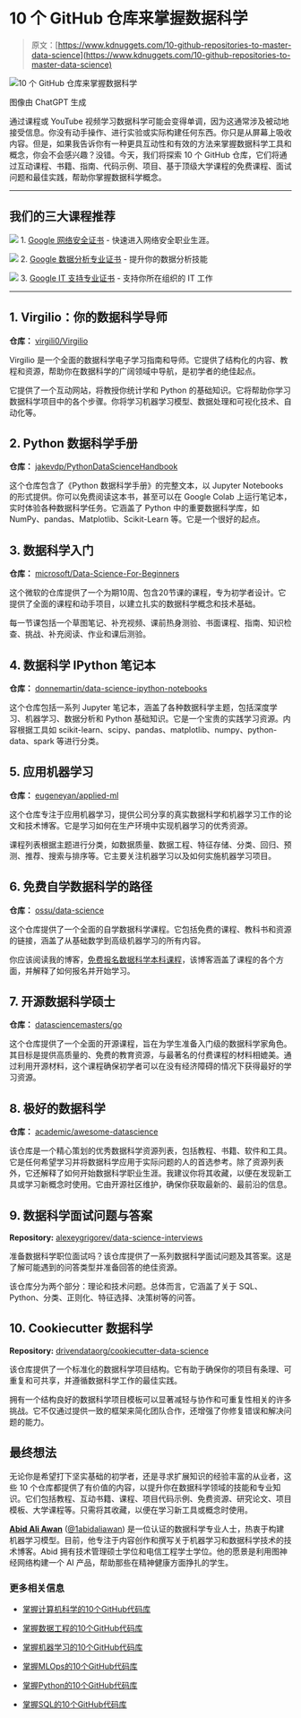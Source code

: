 # 10 个 GitHub 仓库来掌握数据科学

> 原文：[https://www.kdnuggets.com/10-github-repositories-to-master-data-science](https://www.kdnuggets.com/10-github-repositories-to-master-data-science)

![10 个 GitHub 仓库来掌握数据科学](../Images/26351554432cbb62cb54038e9c1eb60b.png)

图像由 ChatGPT 生成

通过课程或 YouTube 视频学习数据科学可能会变得单调，因为这通常涉及被动地接受信息。你没有动手操作、进行实验或实际构建任何东西。你只是从屏幕上吸收内容。但是，如果我告诉你有一种更具互动性和有效的方法来掌握数据科学工具和概念，你会不会感兴趣？没错。今天，我们将探索 10 个 GitHub 仓库，它们将通过互动课程、书籍、指南、代码示例、项目、基于顶级大学课程的免费课程、面试问题和最佳实践，帮助你掌握数据科学概念。

* * *

## 我们的三大课程推荐

![](../Images/0244c01ba9267c002ef39d4907e0b8fb.png) 1\. [Google 网络安全证书](https://www.kdnuggets.com/google-cybersecurity) - 快速进入网络安全职业生涯。

![](../Images/e225c49c3c91745821c8c0368bf04711.png) 2\. [Google 数据分析专业证书](https://www.kdnuggets.com/google-data-analytics) - 提升你的数据分析技能

![](../Images/0244c01ba9267c002ef39d4907e0b8fb.png) 3\. [Google IT 支持专业证书](https://www.kdnuggets.com/google-itsupport) - 支持你所在组织的 IT 工作

* * *

## 1\. Virgilio：你的数据科学导师

**仓库：** [virgili0/Virgilio](https://github.com/virgili0/Virgilio)

Virgilio 是一个全面的数据科学电子学习指南和导师。它提供了结构化的内容、教程和资源，帮助你在数据科学的广阔领域中导航，是初学者的绝佳起点。

它提供了一个互动网站，将教授你统计学和 Python 的基础知识。它将帮助你学习数据科学项目中的各个步骤。你将学习机器学习模型、数据处理和可视化技术、自动化等。

## 2\. Python 数据科学手册

**仓库：** [jakevdp/PythonDataScienceHandbook](https://github.com/jakevdp/PythonDataScienceHandbook)

这个仓库包含了《Python 数据科学手册》的完整文本，以 Jupyter Notebooks 的形式提供。你可以免费阅读这本书，甚至可以在 Google Colab 上运行笔记本，实时体验各种数据科学任务。它涵盖了 Python 中的重要数据科学库，如 NumPy、pandas、Matplotlib、Scikit-Learn 等。它是一个很好的起点。

## 3\. 数据科学入门

**仓库：** [microsoft/Data-Science-For-Beginners](https://github.com/microsoft/Data-Science-For-Beginners)

这个微软的仓库提供了一个为期10周、包含20节课的课程，专为初学者设计。它提供了全面的课程和动手项目，以建立扎实的数据科学概念和技术基础。

每一节课包括一个草图笔记、补充视频、课前热身测验、书面课程、指南、知识检查、挑战、补充阅读、作业和课后测验。

## 4\. 数据科学 IPython 笔记本

**仓库：** [donnemartin/data-science-ipython-notebooks](https://github.com/donnemartin/data-science-ipython-notebooks)

这个仓库包括一系列 Jupyter 笔记本，涵盖了各种数据科学主题，包括深度学习、机器学习、数据分析和 Python 基础知识。它是一个宝贵的实践学习资源。内容根据工具如 scikit-learn、scipy、pandas、matplotlib、numpy、python-data、spark 等进行分类。

## 5\. 应用机器学习

**仓库：** [eugeneyan/applied-ml](https://github.com/eugeneyan/applied-ml)

这个仓库专注于应用机器学习，提供公司分享的真实数据科学和机器学习工作的论文和技术博客。它是学习如何在生产环境中实现机器学习的优秀资源。

课程列表根据主题进行分类，如数据质量、数据工程、特征存储、分类、回归、预测、推荐、搜索与排序等。它主要关注机器学习以及如何实施机器学习项目。

## 6\. 免费自学数据科学的路径

**仓库：** [ossu/data-science](https://github.com/ossu/data-science)

这个仓库提供了一个全面的自学数据科学课程。它包括免费的课程、教科书和资源的链接，涵盖了从基础数学到高级机器学习的所有内容。

你应该阅读我的博客，[免费报名数据科学本科课程](/enroll-in-a-data-science-undergraduate-program-for-free)，该博客涵盖了课程的各个方面，并解释了如何报名并开始学习。

## 7\. 开源数据科学硕士

**仓库：** [datasciencemasters/go](https://github.com/datasciencemasters/go)

这个仓库提供了一个全面的开源课程，旨在为学生准备入门级的数据科学家角色。其目标是提供高质量的、免费的教育资源，与最著名的付费课程的材料相媲美。通过利用开源材料，这个课程确保初学者可以在没有经济障碍的情况下获得最好的学习资源。

## 8\. 极好的数据科学

**仓库：** [academic/awesome-datascience](https://github.com/academic/awesome-datascience)

该仓库是一个精心策划的优秀数据科学资源列表，包括教程、书籍、软件和工具。它是任何希望学习并将数据科学应用于实际问题的人的首选参考。除了资源列表外，它还解释了如何开始数据科学职业生涯。我建议你将其收藏，以便在发现新工具或学习新概念时使用。它由开源社区维护，确保你获取最新的、最前沿的信息。

## 9\. 数据科学面试问题与答案

**Repository:** [alexeygrigorev/data-science-interviews](https://github.com/alexeygrigorev/data-science-interviews)

准备数据科学职位面试吗？该仓库提供了一系列数据科学面试问题及其答案。这是了解可能遇到的问答类型并准备回答的绝佳资源。

该仓库分为两个部分：理论和技术问题。总体而言，它涵盖了关于 SQL、Python、分类、正则化、特征选择、决策树等的问答。

## 10\. Cookiecutter 数据科学

**Repository:** [drivendataorg/cookiecutter-data-science](https://github.com/drivendataorg/cookiecutter-data-science)

该仓库提供了一个标准化的数据科学项目结构。它有助于确保你的项目有条理、可重复和可共享，并遵循数据科学工作的最佳实践。

拥有一个结构良好的数据科学项目模板可以显著减轻与协作和可重复性相关的许多挑战。它不仅通过提供一致的框架来简化团队合作，还增强了你修复错误和解决问题的能力。

## 最终想法

无论你是希望打下坚实基础的初学者，还是寻求扩展知识的经验丰富的从业者，这些 10 个仓库都提供了有价值的内容，以提升你在数据科学领域的技能和专业知识。它们包括教程、互动书籍、课程、项目代码示例、免费资源、研究论文、项目模板、大学课程等。只需将其收藏，以便在学习新工具或概念时使用。

[](https://www.polywork.com/kingabzpro)****[Abid Ali Awan](https://www.polywork.com/kingabzpro)**** ([@1abidaliawan](https://www.linkedin.com/in/1abidaliawan)) 是一位认证的数据科学专业人士，热衷于构建机器学习模型。目前，他专注于内容创作和撰写关于机器学习和数据科学技术的技术博客。Abid 拥有技术管理硕士学位和电信工程学士学位。他的愿景是利用图神经网络构建一个 AI 产品，帮助那些在精神健康方面挣扎的学生。

### 更多相关信息

+   [掌握计算机科学的10个GitHub代码库](https://www.kdnuggets.com/10-github-repositories-to-master-computer-science)

+   [掌握数据工程的10个GitHub代码库](https://www.kdnuggets.com/10-github-repositories-to-master-data-engineering)

+   [掌握机器学习的10个GitHub代码库](https://www.kdnuggets.com/10-github-repositories-to-master-machine-learning)

+   [掌握MLOps的10个GitHub代码库](https://www.kdnuggets.com/10-github-repositories-to-master-mlops)

+   [掌握Python的10个GitHub代码库](https://www.kdnuggets.com/10-github-repositories-to-master-python)

+   [掌握SQL的10个GitHub代码库](https://www.kdnuggets.com/10-github-repositories-to-master-sql)
